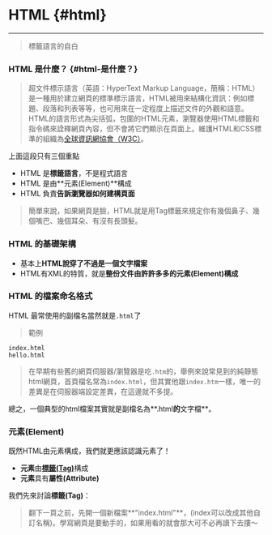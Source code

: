 # HTML {#html}

---

> 標籤語言的自白

### HTML 是什麼？ {#html-是什麼？}

> 超文件標示語言（英語：HyperText Markup Language，簡稱：HTML）是一種用於建立網頁的標準標示語言，HTML被用來結構化資訊：例如標題、段落和列表等等，也可用來在一定程度上描述文件的外觀和語意。HTML的語言形式為尖括弧，包圍的HTML元素，瀏覽器使用HTML標籤和指令碼來詮釋網頁內容，但不會將它們顯示在頁面上。維護HTML和CSS標準的組織為[全球資訊網協會（W3C）](https://www.w3.org/)。

上面這段只有三個重點

* HTML 是**標籤語言**，不是程式語言
* HTML 是由**元素\(Element\)**構成
* HTML 負責**告訴瀏覽器如何建構頁面**

> 簡單來說，如果網頁是臉，HTML就是用Tag標籤來規定你有幾個鼻子、幾個嘴巴、幾個耳朵、有沒有長頭髮。

### HTML 的基礎架構

* 基本上**HTML說穿了不過是一個文字檔案**
* HTML有XML的特質，就是**整份文件由許許多多的元素\(Element\)構成**

### HTML 的檔案命名格式

HTML 最常使用的副檔名當然就是`.html`了

> 範例

`index.html`  
`hello.html`

> 在早期有些舊的網頁伺服器/瀏覽器是吃`.htm`的，舉例來說常見到的純靜態html網頁，首頁檔名常為`index.html`，但其實他跟`index.htm`一樣，唯一的差異是在伺服器端設定差異，在這邊就不多提。

總之，一個典型的html檔案其實就是副檔名為**.html**的**文字檔**。

### 元素\(Element\)

既然HTML由元素構成，我們就更應該認識元素了！

* **元素**由[**標籤\(Tag\)**](/1-1.html)構成
* **元素**具有**屬性\(Attribute\)**

我們先來討論**標籤\(Tag\)**：

> 翻下一頁之前，先開一個新檔案**"index.html"**，\(index可以改成其他自訂名稱\)。學寫網頁是要動手的，如果用看的就會那大可不必再讀下去摟～



